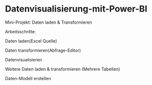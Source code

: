 # Datenvisualisierung-mit-Power-BI

Mini-Projekt: Daten laden & Transformieren

Arbeitsschritte:

Daten laden(Excel Quelle)

Daten transformieren(Abfrage-Editor)

Datenvisualisieren

Weitere Daten laden & transformieren (Mehrere Tabellen)

Daten-Modell erstellen


